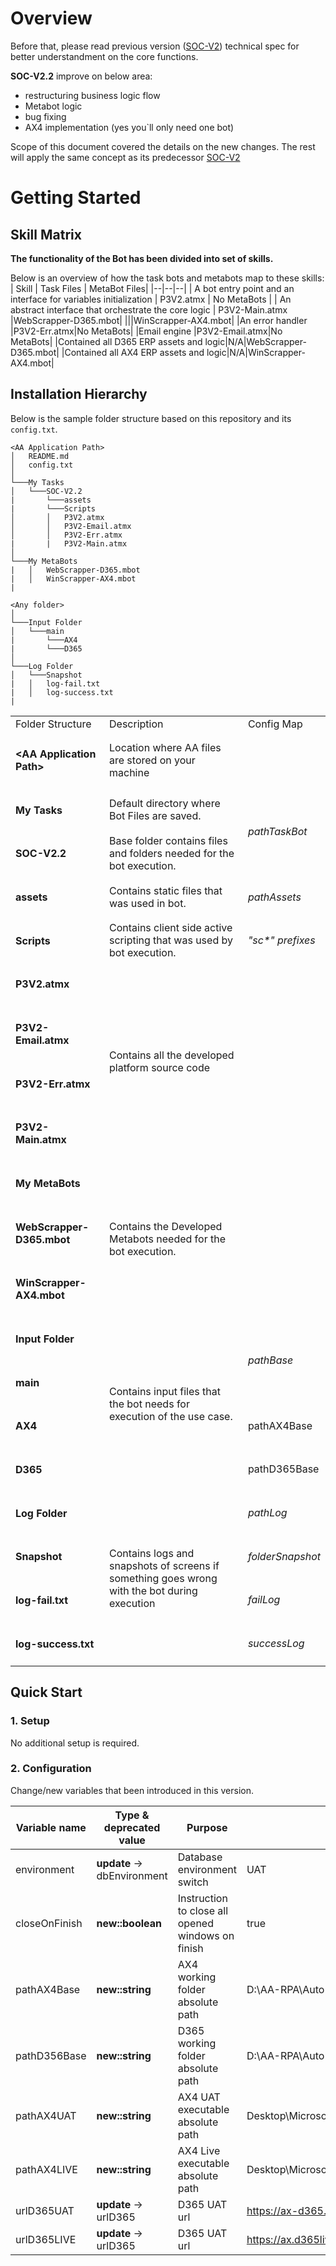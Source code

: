 ﻿
# Overview

Before that, please read previous version ([SOC-V2](http://bj-tfs:8080/tfs/BIACollection/RPA/_git/SOC-V2?path=%2F&version=GBmaster&_a=readme)) 
technical spec for better understandment on the core functions. 

**SOC-V2.2** improve on below area:
- restructuring business logic flow
- Metabot logic
- bug fixing
- AX4 implementation (yes you`ll only need one bot)

Scope of this document covered the details on the new changes. The rest will apply the same concept as its predecessor [SOC-V2](http://bj-tfs:8080/tfs/BIACollection/RPA/_git/SOC-V2?path=%2F&version=GBmaster&_a=readme)

# Getting Started
## Skill Matrix
**The functionality of the Bot has been divided into set of skills.**

Below is an overview of how the task bots and metabots map to these skills:
| Skill | Task Files | MetaBot Files|
|--|--|--|
| A bot entry point and an interface for variables initialization | P3V2.atmx | No MetaBots |
| An abstract interface that orchestrate the core logic | P3V2-Main.atmx |WebScrapper-D365.mbot|
|||WinScrapper-AX4.mbot|
|An error handler |P3V2-Err.atmx|No MetaBots|
|Email engine |P3V2-Email.atmx|No MetaBots|
|Contained all D365 ERP assets and logic|N/A|WebScrapper-D365.mbot|
|Contained all AX4 ERP assets and logic|N/A|WinScrapper-AX4.mbot|

## Installation Hierarchy
Below is the sample folder structure based on this repository and its `config.txt`.  
```
<AA Application Path>
│   README.md
│   config.txt    
│
└───My Tasks
│   └───SOC-V2.2
|		└───assets
|		└───Scripts
│       │   P3V2.atmx
│       │   P3V2-Email.atmx
│       │   P3V2-Err.atmx
|		|	P3V2-Main.atmx
│   
└───My MetaBots
|   │   WebScrapper-D365.mbot
|   │   WinScrapper-AX4.mbot
|

<Any folder>  
│
└───Input Folder
│   └───main
|		└───AX4
|		└───D365
│   
└───Log Folder
│   └───Snapshot
|   │   log-fail.txt
|   │   log-success.txt
|
```

<table>
	<tbody>
		<tr>
			<td>Folder Structure</td>
			<td>Description</td>
			<td>Config Map</td>
		</tr>
		<tr>
			<td><h4>&lt;AA Application Path&gt;</h4></td>
			<td>Location where AA files are stored on your machine</td>
			<td></td>
		</tr>
		<tr>
			<td><h4>My Tasks</h4></td>
			<td>Default directory where Bot Files are saved.</td>
			<td rowspan="2"><em>pathTaskBot</em></td>
		</tr>
		<tr>
			<td><h4>SOC-V2.2</h4></td>
			<td>Base folder contains files and folders needed for the bot execution.</td>
		</tr>
		<tr>
			<td><h4>assets</h4></td>
			<td>Contains static files that was used in bot.</td>
			<td><em>pathAssets</em></td>
		</tr>
		<tr>
			<td><h4>Scripts</h4></td>
			<td>Contains client side active scripting that was used by bot execution.</td>
			<td><em>"sc*" prefixes</em></td>
		</tr>
		<tr>
			<td><h4>P3V2.atmx</h4></td>
			<td rowspan="4">Contains all the developed platform source code</td>
			<td rowspan="4"></td>
		</tr>
		<tr>
			<td><h4>P3V2-Email.atmx</h4></td>
		</tr>
		<tr>
			<td><h4>P3V2-Err.atmx</h4></td>
		</tr>
		<tr>
			<td><h4>P3V2-Main.atmx</h4></td>
		</tr>
		<tr>
			<td><h4>My MetaBots</h4></td>
			<td rowspan="3">Contains the Developed Metabots needed for the bot execution.</td>
			<td rowspan="3"></td>
		</tr>
		<tr>
			<td><h4>WebScrapper-D365.mbot</h4></td>
		</tr>
		<tr>
			<td><h4>WinScrapper-AX4.mbot</h4></td>
		</tr>
		<tr>
			<td><h4>Input Folder</h4></td>
			<td rowspan="4">Contains input files that the bot needs for execution of the use case.</td>
			<td rowspan="2"><em>pathBase</em></td>
		</tr>
		<tr>
			<td><h4>main</h4></td>
		</tr>
		<tr>
			<td><h4>AX4</h4></td>
			<td>pathAX4Base</td>
		</tr>
		<tr>
			<td><h4>D365</h4></td>
			<td>pathD365Base</td>
		</tr>
		<tr>
			<td><h4>Log Folder</h4></td>
			<td rowspan="4">Contains logs and snapshots of screens if something goes wrong with the bot during execution</td>
			<td><em>pathLog</em></td>
		</tr>
		<tr>
			<td><h4>Snapshot</h4></td>
			<td><em>folderSnapshot</em></td>
		</tr>
		<tr>
			<td><h4>log-fail.txt</h4></td>
			<td><em>failLog</em></td>
		</tr>
		<tr>
			<td><h4>log-success.txt</h4></td>
			<td><em>successLog</em></td>
		</tr>
	</tbody>
</table>

## Quick Start
### 1. Setup
No additional setup is required.

### 2. Configuration
Change/new variables that been introduced in this version.

|Variable name|Type & deprecated value|Purpose|Example input| 
|--|--|--|--|
|environment|**update** -> dbEnvironment|Database environment switch|UAT|
|closeOnFinish|**new::boolean**|Instruction to close all opened windows on finish|true|
|pathAX4Base|**new::string**|AX4 working folder absolute path|D:\AA-RPA\Auto SO Creation\AX4|
|pathD356Base|**new::string**|D365 working folder absolute path|D:\AA-RPA\Auto SO Creation\D365|
|pathAX4UAT|**new::string**|AX4 UAT executable absolute path|Desktop\Microsoft Dynamics AX UAT.axc|
|pathAX4LIVE|**new::string**|AX4 Live executable absolute path|Desktop\Microsoft Dynamics AX LIVE.axc|
|urlD365UAT|**update** -> urlD365|D365 UAT url|https://ax-d365.hartalega.com.my/namespaces/AXSF/|
|urlD365LIVE|**update** -> urlD365|D365 UAT url|https://ax.d365live.hartalega.com.my/namespaces/AXSF/|